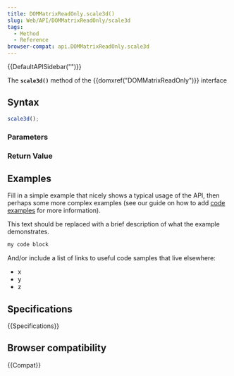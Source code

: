 ```yaml
---
title: DOMMatrixReadOnly.scale3d()
slug: Web/API/DOMMatrixReadOnly/scale3d
tags:
  - Method
  - Reference
browser-compat: api.DOMMatrixReadOnly.scale3d
---
```

{{DefaultAPISidebar("")}}

The **`scale3d()`** method of the {{domxref("DOMMatrixReadOnly")}} interface 

## Syntax

```js
scale3d();
```

### Parameters



### Return Value



## Examples

Fill in a simple example that nicely shows a typical usage of the API, then perhaps some more complex examples (see our guide on how to add [code examples](/en-US/docs/MDN/Contribute/Structures/Code_examples) for more information).

This text should be replaced with a brief description of what the example demonstrates.

```js
my code block
```

And/or include a list of links to useful code samples that live elsewhere:

*   x
*   y
*   z

## Specifications

{{Specifications}}

## Browser compatibility

{{Compat}}

